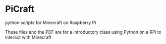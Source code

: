 # PiCraft
python scripts for Minecraft on Raspberry Pi

These files and the PDF are for a introductory class using Python on a RPi to interact with Minecraft
